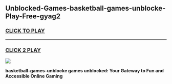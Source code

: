 
## Unblocked-Games-basketball-games-unblocke-Play-Free-gyag2
<h3>
<a href="https://premium76.site?title=basketball-games-unblocke&ref=22A">CLICK TO PLAY</a></h3>
<hr>

<h3>
<a href="https://premium76.site?title=basketball-games-unblocke&ref=22A">CLICK 2 PLAY</a>
  
</h3>

<a href="https://premium76.site?title=basketball-games-unblocke&ref=22A"><img src="https://clearcache.store/games.png"></a>


**basketball-games-unblocke games unblocked: Your Gateway to Fun and Accessible Online Gaming**
